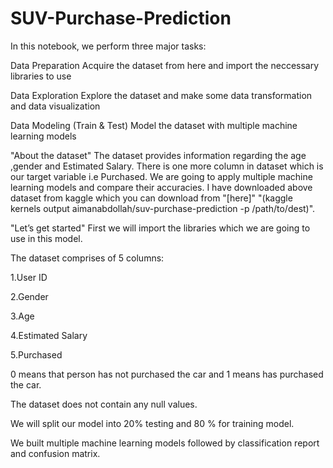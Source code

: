# SUV-Purchase-Prediction



In this notebook, we perform three major tasks:

Data Preparation
Acquire the dataset from here and import the neccessary libraries to use

Data Exploration
Explore the dataset and make some data transformation and data visualization

Data Modeling (Train & Test)
Model the dataset with multiple machine learning models


"About the dataset"
The dataset provides information regarding the age ,gender and Estimated Salary. There is one more column in dataset which is our target variable i.e Purchased.
We are going to apply multiple machine learning models and compare their accuracies.
I have downloaded above dataset from kaggle which you can download from "[here]" "(kaggle kernels output aimanabdollah/suv-purchase-prediction -p /path/to/dest)".

"Let’s get started"
First we will import the libraries which we are going to use in this model.


The dataset comprises of 5 columns:

1.User ID

2.Gender

3.Age

4.Estimated Salary

5.Purchased


0 means that person has not purchased the car and 1 means has purchased the car.



The dataset does not contain any null values.


We will split our model into 20% testing and 80 % for training model.

We built multiple machine learning models followed by classification report and confusion matrix.
